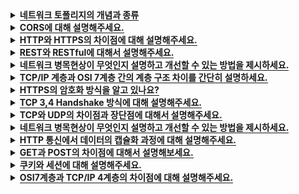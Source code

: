 <details>
  <summary><span
 style="border-bottom:0.05em solid"><strong>네트워크 토폴리지의 개념과 종류</strong></span></summary>
  <hr>
  <img src="https://user-images.githubusercontent.com/104713339/210579163-9bda4bb4-f281-4df4-9856-c3c77ff29c41.png">

네트워크 토폴리지: 네트워크에 배치된 노드와 링크의 연결 형태를 의미합니다.
네트워크에서 가장 기본이 되는 내용으로, 토폴로지의 종류와 각 특징 등을 간단하게라도 이해하고 계시는걸 권장드립니다.
<br>

### 참고용어

<details>
  <summary><span style="border-bottom:0.05em solid"><strong>노드</strong></span></summary>
서버, 라우터, 스위치 등 네트워크 장치를 의미합니다.
</details>

<details>
  <summary><span style="border-bottom:0.05em solid"><strong>링크</strong></span></summary>
유선 또는 무선을 의미합니다.
</details>

---

<details>
  <summary><span style="border-bottom:0.05em solid"><strong>버스 토폴로지</strong></span></summary>
  
중앙 통신 회선 하나에 여러 개의 노드가 연결되어 공유하는 네트워크 구성을 갖습니다. 주로 LAN에서 사용합니다.

---

### 장점

- 노드 추가와 삭제가 쉽고 설치 비용이 적습니다.
- 한 노드에 장애가 발생 해도 다른 노드에 영향을 미치지 않습니다.

### 단점

- 가운데 메인 링크에 많은 트래픽이 몰리면 정체현상이 발생하고 패킷 손실율이 높을 수 있습니다.
- 메인 링크에 장애가 발생 시 모든 노드에 영향을 미칠 수 있습니다.
- 스푸핑의 위험이 있습니다.
</details>

<details>
  <summary><span style="border-bottom:0.05em solid"><strong>스타 토폴로지</strong></span></summary>

중앙에 있는 노드 하나에 다른 모든 노드가 연결된 형태입니다.
다른 노드로 가려면 반드시 거쳐야 하는 중앙 노드는 특히 보안이 강화되어 있습니다.

---

### 장점

- 중앙의 메인 노드에 장애가 발생해도 다른 노드에 영향을 미치지 않습니다.
- 한 노드에 침해가 발생해도 다른 노드에 접근하기 어렵기 때문에 비교적 안정성이 높습니다.

### 단점

- 중앙 노드에 장애가 발생 시 전체 네트워크를 사용할 수 없습니다.
</details>

<details>
  <summary><span style="border-bottom:0.05em solid"><strong>트리 토폴로지</strong></span></summary>

계층형 토폴로지라고도 불립니다.
트리 형태를 갖기 때문에 리프 노드를 기반으로 한 노드 추가, 삭제는 쉬우나 그 이외에는 어렵습니다.

---

### 장점

- 리프 노드에서의 확장과 삭제가 용이합니다.

### 단점

- 루트 노드에 문제가 생기면 전체 노드에 영향을 미칠 수 있습니다.
- 특정 노드에 트래픽이 집중될 시 그 하위 노드에 영향을 미칩니다.
</details>

<details>
  <summary><span style="border-bottom:0.05em solid"><strong>링형 토폴로지</strong></span></summary>

고리 모양으로 연결된 형태입니다.

---

### 장점

- 노드 수가 많아져도 데이터 손실이 없습니다.
- 노드를 거치면서 토큰을 기반으로 통신권한 여부를 따지고 권한이 없는 노드는 데이터를 전달 받지 않습니다.

### 단점

- 링크 혹은 노드 중 한 곳에만 에러가 발생해도 전체 네트워크에 영향을 미칩니다.
- 기본적으로 토큰을 기반으로 하기 때문에, 토큰이 없는 노드는 통신에 참여를 못합니다.
</details>

<details>
  <summary><span style="border-bottom:0.05em solid"><strong>메시 토폴로지</strong></span></summary>

노드가 서로 연결된 그물망 형태를 갖습니다.
Full 메시 토폴리지와 Partial 메시 토폴리지가 있으며, Full은 모든 노드가 서로 연결된 형태, Partial은 부분적으로 노드들이 연결된 형태를 말합니다.
일반적으로 메시토폴리지라 함은 Full 형태를 말하며, Full의 특징을 기술하겠습니다.
(참고: Full의 경우 n \* (n - 1) / 2의 회선이 필요합니다.)

---

### 장점

- 한 노드 혹은 회선에 장애가 발생해도 다른 여러 개의 경로가 존재하므로 계속해서 네트워크를 사ㅏ용할 수 있습니다.
- 회선이 많기 때문에 트래픽 분산 처리에 용이합니다.

### 단점

- 모든 노드가 연결되어 있어 노드 추가, 삭제가 가장 어렵습니다.
  - 노드를 삭제 시 그와 연결 된 모든 노드와의 링크를 삭제해야 합니다.
  - 노드를 추가 시 다른 모든 노드와 링크를 연결해줘야 합니다.
- 회선이 많아 구축 비용이 고가입니다.
</details>
<hr>
</details>

<details>
  <summary><span style="border-bottom:0.05em solid"><strong>CORS에 대해 설명해주세요.</strong></span></summary>
<hr>
Cross Origin Resource Sharing(교차 출처 자원 공유)의 약자로
다른 출처에서 리소스를 가져오는 것을 제한하는 동일 출처 정책(SOP)과 반대로, 추가 HTTP 헤더를 사용하여
다른 출처에 있는 자원에 접근할 수 있는 권한을 부여하도록 브라우저에 알려주는 체제입니다. 
<br></br>

<details>
    <summary><span style="border-bottom:0.05em solid"><strong>SOP(Same-Origin-Policy)란?</strong></span></summary>
    동일출처정책이라는 의미로, 어떤 출처에서 불러온 문서나 스크립트가 다른 출처에서 가져온 리소스와 상호작용하는 것을 제안하는 보안 방식입니다.
  </details>
<hr>
</details>

<details>
  <summary><span style="border-bottom:0.05em solid"><strong>HTTP와 HTTPS의 차이점에 대해 설명해주세요.</strong></span></summary>
<hr>
HTTPS는 기존의 HTTP에 Secure Socket Layer 계층을 하나 더 두어
HTTP 통신에서는 수행하지 않았던 데이터의 암호화를 통해 보안을 한층 더 높인 통신 기법입니다.

<hr>
</details>

<details>
  <summary><span style="border-bottom:0.05em solid"><strong>REST와 RESTful에 대해서 설명해주세요.</strong></span></summary>
<hr>

REST란
URI를 통해 자원을 명시하고,
METHOD를 통해 자원에 대한 CRUD Operation을 명시하는 방법으로
네트워크 상에서 Client와 Server사이의 통신 방식 중 하나입니다.

RESTful
REST의 원리를 따르며 REST API의 설계 규칙을 올바르게 지키는 것을 의미합니다.

<hr>
  <details>
    <summary><span style="border-bottom:0.05em solid"><strong>REST API 설계 규칙</strong></span></summary>
    
    1. /(구분자: 슬래쉬)는 계층 관계를 나타낼 때 사용합니다.
    2. URI의 마지막에는 /(구분자: 슬래쉬)를 사용하지 않습니다.
    3. -(하이픈)은 URI의 가독성을 높이는 데 사용합니다.
    4. _(언더바)는 URI에 사용하지 않습니다.
    5. URI경로에 대문자는 가급적 피합니다.
    6. 파일확장자는 URI에 포함시키지 않습니다.
    7. 리소스 간에 연관관계가 있는 경우에는 "/리소스명/{리소스ID}/연관관계가있는리소스명"으로 표현합니다.
  </details>
<hr>
</details>

<details>
  <summary><span style="border-bottom:0.05em solid"><strong>네트워크 병목현상이 무엇인지 설명하고 개선할 수 있는 방법을 제시하세요.</strong></span></summary>
  <hr>

대량의 트래픽이 한곳에 몰려 데이터 흐름이 제한되는 상황을 말합니다.
메모리 용량을 늘리거나 서버-클라이언트 간 네트워크 회선을 네트워크 토폴리지에 기반해서 늘리는 방법 등이 있습니다.

추가질문: 네트워크 토폴리지가 무엇인가요? (네트워크 토폴리지 부분 참고)

</details>

<details>
  <summary><span style="border-bottom:0.05em solid"><strong>TCP/IP 계층과 OSI 7계층 간의 계층 구조 차이를 간단히 설명하세요.</strong></span></summary>
  <hr>
전체적인 역할은 같으나 계층의 세분화에서 약간 다릅니다.
TCP/IP 계층의 애플리케이션 계층은 OSI 7계층에서 애플리케이션, 프레젠테이션, 세션 계층으로 나뉩니다.
링크 계층은 OSI 7계층에서 데이터링크, 물리 계층으로 나뉘어서 TCP/IP는 총 4계층으로 구성되어 있습니다.
그 외 전송 계층과 인터넷 계층이 동일하게 하나씩 있습니다.
</details>

<details>
  <summary><span style="border-bottom:0.05em solid"><strong>HTTPS의 암호화 방식을 알고 있나요?</strong></span></summary>
  <hr>
HTTP 요청이 오면 대칭키 또는 비대칭키 암호화 방식을 사용해 암호화 한 후에 응답 데이터를 보냅니다.

대칭키 암호화는 클라이언트와 서버가 동일한 키를 사용해 암호화/복호화를 하기 때문에 속도가 빠릅니다.
하지만 두 키중 하나만 노출돼도 복호화를 할 수 있어서 보안상 위험할 수 있습니다.

비대칭키 암호화는 비교적 느리지만 보다 안정적입니다.
공개키가 노출 되어도 개인키가 있어야만 복호화를 할 수 있기 때문입니다.

</details>

<details>
  <summary><span style="border-bottom:0.05em solid"><strong>TCP 3,4 Handshake 방식에 대해 설명해주세요.</strong></span></summary>
  <hr>
TCP 3-Way handshake는 TCP/IP프로토콜을 이용해서 통신을 하는 응용프로그램이 데이터를 전송하기 전에
먼저 정확한 전송을 보장하기 위해 상대방 컴퓨터와 사전에 세션을 수립하는 과정을 의미합니다.
3-Way handshake가 연결 확립을 위해 진행했다면 4way handshake는 세션을 종료하기 위해 수행되는 절차입니다.
  <br></br> 
  <details>
    <summary><span style="border-bottom:0.05em solid"><strong>TCP의 3-way Handshaking 과정</strong></span></summary>
    <img src = "./images/3way.png">

    Step1 [Client -> SYN -> Server]
    Client가 Server에게 접속을 요청하는 SYN플래그를 보낸다.

    Step2. [Server -> SYN + ACK -> Client ]
    Server는 Listen상태에서 SYN이 들어온 것을 확인하고 SYN_RECV상태로 바뀌어 SYN + ACK플래그를 Client에게 전송한다. 그 후 Server는 다시 ACK 플래그를 받기 위해 대기상태로 변경된다.

    Step3. [Client -> ACK -> Server]
    SYN + ACK 상태를 확인한 Client는 서버에게 ACK를 보내고 연결 성립(Established)이 된다.

  </details>
  <details>
    <summary><span style="border-bottom:0.05em solid"><strong>TCP의 4-way Handshaking 과정</strong></span></summary>
    <img src = "./images/4way.png">
    
    Step1 [Client -> FIN -> Server]
    Client가 연결을 종료하겠다는 FIN플래그를 전송한다. 보낸 후에 FIN-WAIT-1 상태로 변한다.

    Step2 [Server-> ACK -> Client]
    FIN 플래그를 받은 Server는 확인메세지인 ACK를 Client에게 보내준다. 그 후 CLOSE-WAIT상태로 변한다. Client도 마찬가지로 Server에서 종료될 준비가 됐다는 FIN을 받기위해  FIN-WAIT-2 상태가 된다.

    Step3 [Server -> FIN -> Client]
    Close준비가 다 된 후 Server는 Client에게 FIN 플래그를 전송한다.

    Step4 [Client -> ACK-> Server]
    Client는 해지 준비가 되었다는 정상응답인 ACK를 Server에게 보내준다. 이 때, Client는 TIME-WAIT 상태로 변경된다.

  </details>
<hr>
</details>

<details>
  <summary><span style="border-bottom:0.05em solid"><strong>TCP와 UDP의 차이점과 장단점에 대해서 설명해주세요.</strong></span></summary>
<hr>

TCP는 연결형 서비스를 지원하는 프로토콜이며, UDP는 비연결형 서비스를 지원하는 프로토콜입니다.

TCP는 1대1 통신으로 신뢰성 있는 데이터를 지원한다는 장점을 가지고 있고
흐름제어와 혼잡제어를 통한 과부하 방지로 데이터 손실을 최소화하며,
HTTP등 신뢰성 있는 통신에 사용됩니다.

UDP는 일방적으로 데이터를 전달하는 통신 프로토콜로,
데이터의 손실이 발생해도 무시하며,
실시간으로 빠르게 데이터를 받아야 하는 경우에 사용됩니다.

<hr>
  <details>
    <summary><span style="border-bottom:0.05em solid"><strong>번외</strong></span></summary>
    ※ 가상회선 패킷 교환 방식(TCP)
    
각 패킷에 가상회선 식별자가 포함되며 전송된 순서대로 도착하는 방식.
    
※ 데이터그램 패킷 교환 방식(UDP)
    
패킷이 독립적으로 최적의 경로를 선택하여 전송되어 순서가 다르게 도착할 수도 있는 방식.
  </details>
<hr>
</details>

<details>
  <summary><span style="border-bottom:0.05em solid"><strong>네트워크 병목현상이 무엇인지 설명하고 개선할 수 있는 방법을 제시하세요.</strong></span></summary>
  <hr>

대량의 트래픽이 한곳에 몰려 데이터 흐름이 제한되는 상황을 말합니다.
메모리 용량을 늘리거나 서버-클라이언트 간 네트워크 회선을 네트워크 토폴리지에 기반해서 늘리는 방법 등이 있습니다.

추가질문: 네트워크 토폴리지가 무엇인가요? (네트워크 토폴리지 부분 참고)

</details>

<!-- HTTP 통신에서 데이터의 캡슐화 과정에 대해 설명해주세요. -->

<details>
  <summary><span style="border-bottom:0.05em solid"><strong>HTTP 통신에서 데이터의 캡슐화 과정에 대해 설명해주세요.</strong></span></summary>
<hr>

데이터는 응용 계층에서 전송 계층으로 "**메시지**"를 전달하는데,
전송 계층에서 신뢰할 수 있는 통신이 이루어지도록 응용 계층에서 만들어진 "**메시지**"에 헤더를 붙여 "**세그먼트**"화 합니다.
전송 계층에서 만들어진 "**세그먼트**"를 다른 네트워크와 통신하기 위해 네트워크(인터넷) 계층에서 헤더를 붙여 "**패킷**"화 합니다.
네트워크 계층에서 만들어진 "**패킷**"을 물리적인 통신 채널을 연결하기 위해 데이터 링크 계층에서 헤더와 트레일러를 붙여 "**프레임**"화 합니다.
이렇게 전송 계층 헤더, 네트워크 계층 헤더, 데이터 링크 계층 헤더와 트레일러가 추가되어 데이터 링크 계층에서 만들어진 데이터는 최종적으로 전기 신호로 변환되어 수식 측에 도착합니다.

  <details>
    <summary><span style="border-bottom:0.05em solid"><strong>PDU</strong></span></summary>

메시지: 데이터
세그먼트: TCP(L4) 헤더 / 데이터
패킷: IP(L3) 헤더 / TCP(L4) 헤더 / 데이터
프레임: 프레임 헤더 / IP(L3) 헤더 / TCP(L4) 헤더 / 데이터 / 프레임 트레일러

  </details>
<hr>
</details>

<!-- GET과 POST의 차이점에 대해서 설명해보세요. -->
<details>
  <summary><span style="border-bottom:0.05em solid"><strong>GET과 POST의 차이점에 대해서 설명해보세요.</strong></span></summary>
<hr>

GET 요청은 클라이언트에서 서버의 리소스로부터 정보를 요청하기 위해 사용되는 메서드입니다.

POST 요청은 클라이언트에서 서버로 리소스를 생성하거나 업데이트하기 위해 데이터를 보낼 때 사용 되는 메서드입니다.

GET은 요청을 전송할 때 URL 주소 끝에 파라미터(쿼리스트링)를 포함하지만, POST는 GET과 달리 데이터를 추가하기 위해 body에 추가하고자 하는 자원 정보를 body에 담아 서버에 전송합니다.

또한, GET 요청은 멱등이며, POST는 멱등이 아닙니다.

  <details>
    <summary><span style="border-bottom:0.05em solid"><strong>멱등(idempotent)이란?</strong></span></summary>

    멱등의 사전적 정의는 연산을 여러 번 적용하더라도 결과가 달라지지 않는 성질을 의미합니다.

    GET은 리소스를 조회한다는 점에서 여러 번 요청하더라도 응답이 똑같을 것 입니다.
    반대로 POST는 리소스를 새로 생성하거나 업데이트할 때 사용되기 때문에 멱등이 아니라고 볼 수 있습니다.

  </details>
<hr>
</details>

<!-- 쿠키와 세션에 대해 설명해보세요. -->
<details>
  <summary><span style="border-bottom:0.05em solid"><strong>쿠키와 세션에 대해 설명해주세요.</strong></span></summary>
<hr>

쿠키와 세션은 HTTP 프로토콜 환경의 connectionless, stateless 특성을 보완하기 위해 사용됩니다.

쿠키는 사용자의 로컬에 저장되어 있는 키-값 형태의 작은 데이터 파일이고,<br>
세션은 서버에서 접속해서 웹 브라우저를 종료하여 연결을 끝내는 시점까지 클라이언트에 세션ID를 부여하여 인증상태를 유지하는 기술입니다.

쿠키보다 세션이 보안성이 훨씬 뛰어나지만 추가적인 서버의 자원을 사용해야 하기 때문에 부하가 발생할 수 있습니다.

  <details>
    <summary><span style="border-bottom:0.05em solid"><strong>쿠키의 동작 방식</strong></span></summary>

[쿠키의 동작 방식]
클라이언트 요청 → 서버에서 쿠키 생성 → HTTP 헤더에 쿠키를 포함시켜 응답 → 브라우저에 저장 → <br> 쿠키 만료 기간까지 HTTP 헤더에 쿠키를 자동으로 담아 서버에 요청

  </details>

<details>
    <summary><span style="border-bottom:0.05em solid"><strong>세션의 동작 방식</strong></span></summary>

[세션의 동작 방식]
클라이언트가 서버에 접속시 서버가 클라이언트의 정보를 세션에 저장하고 세션ID를 쿠키에 담아 발급 →<br>클라이언트는 서버에 요청시 세션ID가 담긴 쿠키를 담아 전송 → 세션ID를 통해 클라이언트 정보를 판단

  </details>

<hr>
</details>

<!-- OSI7계층과 TCP/IP 4계층의 차이점에 대해 설명해주세요. -->
<details>
  <summary><span style="border-bottom:0.05em solid"><strong>OSI7계층과 TCP/IP 4계층의 차이점에 대해 설명해주세요.</strong></span></summary>
<hr>

OSI 7계층은 물리, 데이터링크, 네트워크, 전송, 세션, 표현, 응용의 7단계를 거쳐 사용자에게 정보가 전달되고,
TCP/IP는 네트워크, 인터넷, 전송, 응용의 4단계를 거쳐 사용자에게 정보가 전달됩니다.
  
OSI 7계층은 통신이 일어나는 과정을 단계별로 나누어 표준화한 것이고,
TCP/IP는 주로 HTTP 인터넷 통신에 사용되는 프로토콜 기법입니다.
  
  <details>
    <summary><span style="border-bottom:0.05em solid"><strong>먼저 개발된 모델은?</strong></span></summary>
    
    TCP/IP 프로토콜은 OSI 모델보다 먼저 개발되었으며 TCP/IP 프로토콜의 계층은 OSI 모델의 계층과 정확하게 일치하지 않습니다.
    
    세션(Session)과 표현(presentation) 2개의 계층이 TCP/IP프로토콜 그룹에는 없습니다.

  </details>
  <img src = "./images/OsiTcp.png">

<hr>
</details>
